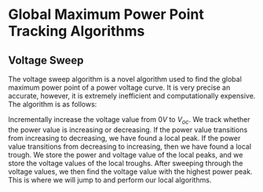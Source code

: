 # Global Maximum Power Point Tracking Algorithms
## Voltage Sweep
The voltage sweep algorithm is a novel algorithm used to find the global maximum power point of a power voltage curve. It is very precise an accurate, however, it is extremely inefficient and computationally expensive.
The algorithm is as follows:

Incrementally increase the voltage value from $0V$ to $V_{oc}$. We track whether the power value is increasing or decreasing. If the power value transitions from increasing to decreasing, we have found a local peak. If the power value transitions from decreasing to increasing, then we have found a local trough.
We store the power and voltage value of the local peaks, and we store the voltage values of the local troughs. After sweeping through the voltage values, we then find the voltage value with the highest power peak. This is where we will jump to and perform our local algorithms.